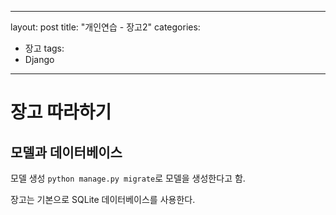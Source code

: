 
  
---
layout: post
title: "개인연습 - 장고2"
categories:
  - 장고
tags:
  - Django
---
# 장고 따라하기

## 모델과 데이터베이스

모델 생성
`python manage.py migrate`로 모델을 생성한다고 함.

장고는 기본으로 SQLite 데이터베이스를 사용한다.

